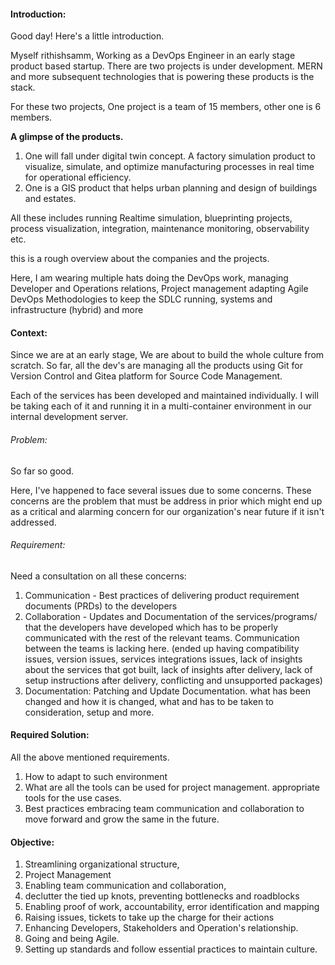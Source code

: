 #### Introduction:
Good day! Here's a little introduction. 

Myself rithishsamm, Working as a DevOps Engineer in an early stage product based startup. There are two projects is under development. MERN and more subsequent technologies that is powering these products is the stack. 

For these two projects, One project is a team of 15 members, other one is 6 members. 

**A glimpse of the products.** 
1) One will fall under digital twin concept. A factory simulation product to visualize, simulate, and optimize manufacturing processes in real time for operational efficiency.
2) One is a GIS product that helps urban planning and design of buildings and estates. 

All these includes running Realtime simulation, blueprinting projects, process visualization, integration, maintenance monitoring, observability etc.

this is a rough overview about the companies and the projects. 

Here, I am wearing multiple hats doing the DevOps work, managing Developer and Operations relations, Project management adapting Agile DevOps Methodologies to keep the SDLC running, systems and infrastructure (hybrid) and more

#### Context:
Since we are at an early stage, We are about to build the whole culture from scratch. So far, all the dev's are managing all the products using Git for Version Control and Gitea platform for Source Code Management. 

Each of the services has been developed and maintained individually. I will be taking each of it and running it in a multi-container environment in our internal development server.

###### *Problem*:
So far so good.

Here, I've happened to face several issues due to some concerns. These concerns are the problem that must be address in prior which might end up as a critical and alarming concern for our organization's near future if it isn't addressed.  
###### *Requirement*:
Need a consultation on all these concerns:
1) Communication - Best practices of delivering product requirement documents (PRDs) to the developers
2) Collaboration - Updates and Documentation of the services/programs/ that the developers have developed which has to be properly communicated with the rest of the relevant teams. Communication between the teams is lacking here. 
(ended up having compatibility issues, version issues, services integrations issues, lack of insights about the services that got built, lack of insights after delivery, lack of setup instructions after delivery, conflicting and unsupported packages)
3) Documentation: Patching and Update Documentation. what has been changed and how it is changed, what and has to be taken to consideration, setup and more.
#### Required Solution:
All the above mentioned requirements. 
1) How to adapt to such environment
2) What are all the tools can be used for project management. appropriate tools for the use cases.
3) Best practices embracing team communication and collaboration to move forward and grow the same in the future.

#### Objective:
1) Streamlining organizational structure,
2) Project Management
3) Enabling team communication and collaboration,
4) declutter the tied up knots, preventing bottlenecks and roadblocks
5) Enabling proof of work, accountability, error identification and mapping
6) Raising issues, tickets to take up the charge for their actions
7) Enhancing Developers, Stakeholders and Operation's relationship. 
8) Going and being Agile.
9) Setting up standards and follow essential practices to maintain culture.

